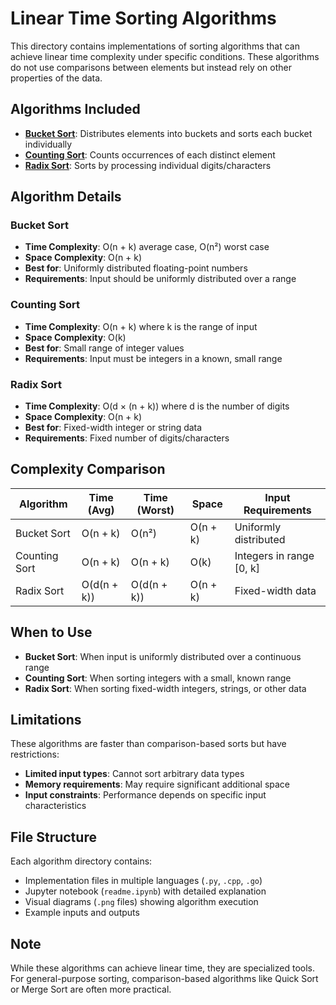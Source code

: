 # Linear Time Sorting Algorithms

This directory contains implementations of sorting algorithms that can achieve linear time complexity under specific conditions. These algorithms do not use comparisons between elements but instead rely on other properties of the data.

## Algorithms Included

- **[Bucket Sort](BucketSort/)**: Distributes elements into buckets and sorts each bucket individually
- **[Counting Sort](CountingSort/)**: Counts occurrences of each distinct element
- **[Radix Sort](RadixSort/)**: Sorts by processing individual digits/characters

## Algorithm Details

### Bucket Sort
- **Time Complexity**: O(n + k) average case, O(n²) worst case
- **Space Complexity**: O(n + k)
- **Best for**: Uniformly distributed floating-point numbers
- **Requirements**: Input should be uniformly distributed over a range

### Counting Sort
- **Time Complexity**: O(n + k) where k is the range of input
- **Space Complexity**: O(k)
- **Best for**: Small range of integer values
- **Requirements**: Input must be integers in a known, small range

### Radix Sort
- **Time Complexity**: O(d × (n + k)) where d is the number of digits
- **Space Complexity**: O(n + k)
- **Best for**: Fixed-width integer or string data
- **Requirements**: Fixed number of digits/characters

## Complexity Comparison

| Algorithm | Time (Avg) | Time (Worst) | Space | Input Requirements |
|-----------|------------|--------------|-------|--------------------|
| Bucket Sort | O(n + k) | O(n²) | O(n + k) | Uniformly distributed |
| Counting Sort | O(n + k) | O(n + k) | O(k) | Integers in range [0, k] |
| Radix Sort | O(d(n + k)) | O(d(n + k)) | O(n + k) | Fixed-width data |

## When to Use

- **Bucket Sort**: When input is uniformly distributed over a continuous range
- **Counting Sort**: When sorting integers with a small, known range
- **Radix Sort**: When sorting fixed-width integers, strings, or other data

## Limitations

These algorithms are faster than comparison-based sorts but have restrictions:
- **Limited input types**: Cannot sort arbitrary data types
- **Memory requirements**: May require significant additional space
- **Input constraints**: Performance depends on specific input characteristics

## File Structure

Each algorithm directory contains:
- Implementation files in multiple languages (`.py`, `.cpp`, `.go`)
- Jupyter notebook (`readme.ipynb`) with detailed explanation
- Visual diagrams (`.png` files) showing algorithm execution
- Example inputs and outputs

## Note

While these algorithms can achieve linear time, they are specialized tools. For general-purpose sorting, comparison-based algorithms like Quick Sort or Merge Sort are often more practical.
